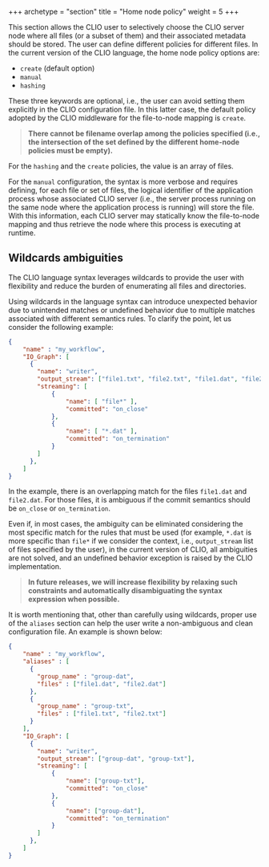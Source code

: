 +++
archetype = "section"
title = "Home node policy"
weight = 5
+++


This section allows the CLIO user to selectively choose the CLIO server node where all files (or a subset of them) and their associated metadata should be stored. The user can define different policies for different files. In the current version of the CLIO language,  the home node policy options are:

- `create` (default option)
- `manual`
- `hashing`

These three keywords are optional, i.e., the user can avoid setting them explicitly in the CLIO configuration file. In this latter case, the default policy adopted by the CLIO middleware for the file-to-node mapping is `create`.


> **There cannot be filename overlap among the policies specified (i.e., the intersection of the set defined by the different home-node policies must be empty).**



For the `hashing` and the `create` policies, the value is an array of files.

For the `manual` configuration, the syntax is more verbose and requires defining, for each file or set of files, the logical identifier of the application process whose associated CLIO server (i.e., the server process running on the same node where the application process is running) will store the file. With this information, each CLIO server may statically know the file-to-node mapping and thus retrieve the node where this process is executing at runtime.

## Wildcards ambiguities

The CLIO language syntax leverages wildcards to provide the user with flexibility and reduce the burden of enumerating all files and directories.

Using wildcards in the language syntax can introduce unexpected behavior due to unintended matches or undefined behavior due to multiple matches associated with different semantics rules. To clarify the point, let us consider the following example:

```json
{
    "name" : "my_workflow",
    "IO_Graph": [
      {
        "name": "writer",
        "output_stream": ["file1.txt", "file2.txt", "file1.dat", "file2.dat"],
        "streaming": [
            {
                "name": [ "file*" ],
                "committed": "on_close"
            },
            {
                "name": [ "*.dat" ],
                "committed": "on_termination"
            }
        ]
      },
    ]
}
```

In the example, there is an overlapping match for the files `file1.dat` and `file2.dat`. For those files, it is ambiguous if the commit semantics should be `on_close` or `on_termination`.

Even if, in most cases, the ambiguity can be eliminated considering the most specific match for the rules that must be used (for example, `*.dat` is more specific than `file*` if we consider the context, i.e., `output_stream` list of files specified by the user), in the current version of CLIO, all ambiguities are not solved, and an undefined behavior exception is raised by the CLIO implementation.

> **In future releases, we will increase flexibility by relaxing such constraints and automatically disambiguating the syntax expression when possible.**


It is worth mentioning that, other than carefully using wildcards, proper use of the `aliases` section can help the user write a non-ambiguous and clean configuration file. An example is shown below:

```json
{
    "name" : "my_workflow",
    "aliases" : [
      {
        "group_name" : "group-dat",
        "files" : ["file1.dat", "file2.dat"]
      },
      {
        "group_name" : "group-txt",
        "files" : ["file1.txt", "file2.txt"]
      }
    ],
    "IO_Graph": [
      {
        "name": "writer",
        "output_stream": ["group-dat", "group-txt"],
        "streaming": [
            {
                "name": ["group-txt"],
                "committed": "on_close"
            },
            {
                "name": ["group-dat"],
                "committed": "on_termination"
            }
        ]
      },
    ]
}
```
